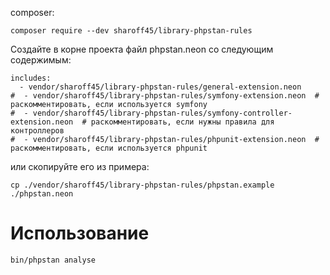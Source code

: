composer:

    composer require --dev sharoff45/library-phpstan-rules

Создайте в корне проекта файл phpstan.neon со следующим содержимым:

    includes:
      - vendor/sharoff45/library-phpstan-rules/general-extension.neon
    #  - vendor/sharoff45/library-phpstan-rules/symfony-extension.neon  # раскомментировать, если используется symfony
    #  - vendor/sharoff45/library-phpstan-rules/symfony-controller-extension.neon  # раскомментировать, если нужны правила для контроллеров
    #  - vendor/sharoff45/library-phpstan-rules/phpunit-extension.neon  # раскомментировать, если используется phpunit

или скопируйте его из примера:

    cp ./vendor/sharoff45/library-phpstan-rules/phpstan.example ./phpstan.neon

# Использование

    bin/phpstan analyse
